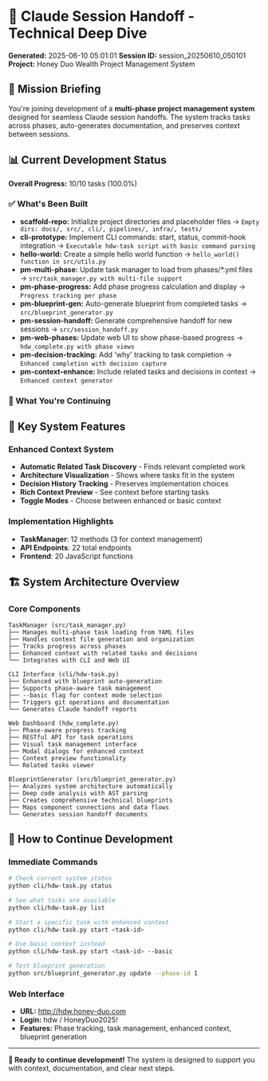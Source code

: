 # 🤝 Claude Session Handoff - Technical Deep Dive

**Generated:** 2025-06-10 05:01:01
**Session ID:** session_20250610_050101
**Project:** Honey Duo Wealth Project Management System

## 🎯 Mission Briefing

You're joining development of a **multi-phase project management system** designed for seamless Claude session handoffs. The system tracks tasks across phases, auto-generates documentation, and preserves context between sessions.

## 📊 Current Development Status

**Overall Progress:** 10/10 tasks (100.0%)

### ✅ What's Been Built
- **scaffold-repo:** Initialize project directories and placeholder files → `Empty dirs: docs/, src/, cli/, pipelines/, infra/, tests/`
- **cli-prototype:** Implement CLI commands: start, status, commit-hook integration → `Executable hdw-task script with basic command parsing`
- **hello-world:** Create a simple hello world function → `hello_world() function in src/utils.py`
- **pm-multi-phase:** Update task manager to load from phases/*.yml files → `src/task_manager.py with multi-file support`
- **pm-phase-progress:** Add phase progress calculation and display → `Progress tracking per phase`
- **pm-blueprint-gen:** Auto-generate blueprint from completed tasks → `src/blueprint_generator.py`
- **pm-session-handoff:** Generate comprehensive handoff for new sessions → `src/session_handoff.py`
- **pm-web-phases:** Update web UI to show phase-based progress → `hdw_complete.py with phase views`
- **pm-decision-tracking:** Add 'why' tracking to task completion → `Enhanced completion with decision capture`
- **pm-context-enhance:** Include related tasks and decisions in context → `Enhanced context generator`

### 🔄 What You're Continuing


## 🎯 Key System Features

### Enhanced Context System
- **Automatic Related Task Discovery** - Finds relevant completed work
- **Architecture Visualization** - Shows where tasks fit in the system
- **Decision History Tracking** - Preserves implementation choices
- **Rich Context Preview** - See context before starting tasks
- **Toggle Modes** - Choose between enhanced or basic context

### Implementation Highlights
- **TaskManager**: 12 methods (3 for context management)
- **API Endpoints**: 22 total endpoints
- **Frontend**: 20 JavaScript functions


## 🏗️ System Architecture Overview

### Core Components
```
TaskManager (src/task_manager.py)
├── Manages multi-phase task loading from YAML files
├── Handles context file generation and organization  
├── Tracks progress across phases
├── Enhanced context with related tasks and decisions
└── Integrates with CLI and Web UI

CLI Interface (cli/hdw-task.py)
├── Enhanced with blueprint auto-generation
├── Supports phase-aware task management
├── --basic flag for context mode selection
├── Triggers git operations and documentation
└── Generates Claude handoff reports

Web Dashboard (hdw_complete.py)  
├── Phase-aware progress tracking
├── RESTful API for task operations
├── Visual task management interface
├── Modal dialogs for enhanced context
├── Context preview functionality
└── Related tasks viewer

BlueprintGenerator (src/blueprint_generator.py)
├── Analyzes system architecture automatically
├── Deep code analysis with AST parsing
├── Creates comprehensive technical blueprints
├── Maps component connections and data flows
└── Generates session handoff documents
```

## 🚀 How to Continue Development

### Immediate Commands
```bash
# Check current system status
python cli/hdw-task.py status

# See what tasks are available
python cli/hdw-task.py list

# Start a specific task with enhanced context
python cli/hdw-task.py start <task-id>

# Use basic context instead
python cli/hdw-task.py start <task-id> --basic

# Test blueprint generation
python src/blueprint_generator.py update --phase-id 1
```

### Web Interface
- **URL:** http://hdw.honey-duo.com
- **Login:** hdw / HoneyDuo2025!
- **Features:** Phase tracking, task management, enhanced context, blueprint generation

---

**🚀 Ready to continue development!** The system is designed to support you with context, documentation, and clear next steps.
